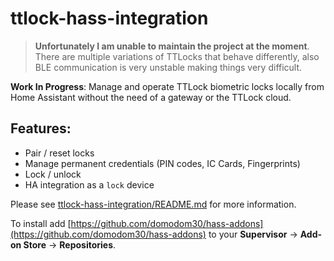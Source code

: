 # ttlock-hass-integration

> **Unfortunately I am unable to maintain the project at the moment**. There are multiple variations of TTLocks that behave differently, also BLE communication is very unstable making things very difficult.  

**Work In Progress**: Manage and operate TTLock biometric locks locally from Home Assistant without the need of a gateway or the TTLock cloud.

## Features:
- Pair / reset locks  
- Manage permanent credentials (PIN codes, IC Cards, Fingerprints)  
- Lock / unlock  
- HA integration as a `lock` device

Please see [ttlock-hass-integration/README.md](./ttlock-hass-integration/README.md) for more information.  

To install add [https://github.com/domodom30/hass-addons](https://github.com/domodom30/hass-addons) to your **Supervisor** -> **Add-on Store** -> **Repositories**.  

